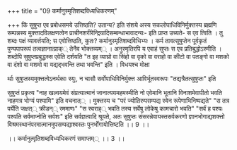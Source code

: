 +++
title = "09 कर्मानुस्मृतिशब्दविध्यधिकरणम्"

+++
किं सुषुप्त एव प्रबोधसमये उत्तिष्ठति? उतान्य? इति संशये अस्य सकलोपाधिविनिर्मुक्त्तस्य ब्रह्मणि सम्पन्नस्य मुक्त्तादविलक्षणत्वेन प्राचीनशरीरेन्द्रियादिसम्बन्धाभावादन्यः- इति प्राप्त उच्यते- स एव त्विति । तु शब्दः पक्षं व्यावर्त्तयति; स एवोत्तिष्ठति, कुतः? कर्मानुस्मृतिशब्दविधिभ्यः । कर्म तावत्सुषुप्तेन पूर्वकृतं पुण्यपापरूपं तत्वज्ञानात्प्राक्् तेनैव भोक्त्तव्यम्् । अनुस्मृतिरपि य एवाहं सुप्तः स एव प्रतिबुद्धोऽस्मीति । शब्दोपि सुषुप्तप्रबुद्धस्स एवेति दर्शयति "त इह व्याघ्रो वा सिंहो वा वृको वा वराहो वा कीटो वा पतङ्गो वा मशको वा दंशो वा मशमो वा यद्यद्भवन्ति तथा भवन्ति" इति । विधयश्च मोक्षा

र्थाः सुषुप्तस्यमुक्त्तत्वेऽनर्थकाः स्युः, न चासौ सर्वोपाधिविनिर्मुक्त्त आविर्भूतस्वरूपः "तद्यत्रैतत्सुषुप्तः" इति

सुषुप्तं प्रकृत्य "नाह खल्वयमेवं संप्रत्यात्मानं जानात्ययमहमस्मीति नो एवेमानि भूतानि विनाशमेवापीतो भवति नाहमत्र भोग्यं पश्यामि" इति वचनात्् । मुक्त्तस्य च "परं ज्योतिरुपसम्पद्य स्वेन रूपेणाभिनिष्पद्यते" "स तत्र पर्येति जक्षत्् क्रीडन्् रममाणः" "स स्वराह्् भवति तस्य सर्वेषु लोकेषु कामचारो भवति" "सर्वं ह पश्यः पश्यति सर्वमाप्नोति सर्वशः" इति सर्वज्ञत्वादि श्रूयते, अतः सुषुप्तः संसरन्नेवायस्तसर्वकरणो ज्ञानभोगाद्यशक्त्तो विश्रमस्थानंपरमात्मानमुपसम्पद्याश्वस्तः पुनर्भोगायोत्तिष्टति ।। 9 ।।

।। कर्मानुत्मृतिशब्दविध्यधिकरणं समाप्तम्् ।। 3 ।।